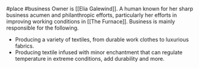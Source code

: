 #place #business 
Owner is [[Elia Galewind]]. A human known for her sharp business acumen and philanthropic efforts, particularly her efforts in improving working conditions in [[The Furnace]]. Business is mainly responsible for the following.
- Producing a variety of textiles, from durable work clothes to luxurious fabrics.
- Producing textile infused with minor enchantment that can regulate temperature in extreme conditions, add durability and more.